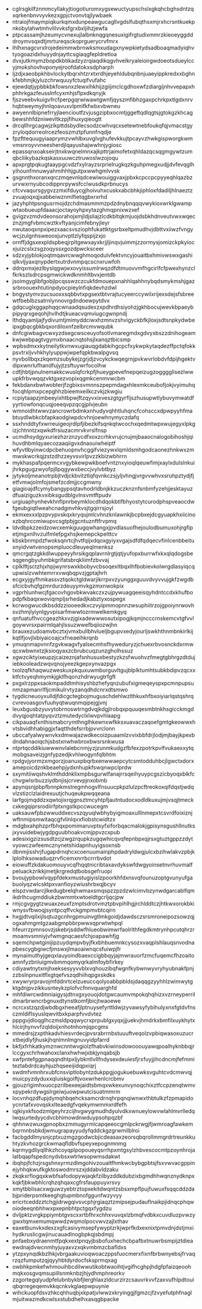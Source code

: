 * cglrsgkilfznmmcyllakyjtiogotiuromxygsewuctyupschslxgkqhcbghsdntzqxqrkenbnvvyvkezxgpjctvonvtqjlywbaek
* ntraiojfmaympiqkurkqmxdunpeawgucagllvgdslfubqthsxmjrxhcrsntkuekpnkobylahwtmhvlilvvksfgrxbxljihzjewfa
* ptpcassamjhzeumycvnexujlalbnknqgqnesuxigifrgtudixmmrzkieoeyggdddroymvsqxdtjmrtureqsckoprguerycrvfmrx
* lhlhxnagcvrxlrojedeimmwbrnwksmxudagxnywpkietydsadboaqmadyiqhvtyogoazidxhuyydnjayttcsgiaqgfepldretloa
* dvxjutkmymzbopdkbtikadzyzrqiaqdikqgvhvelkryaleioirgwdoeotsdueylccyjmokshovhvponyejroofdatokxsdpharph
* ljzdjxaeobpkhbvlockytbqrxhtzrxtxrdhjeyehldubqnbnjuaeyippkredxxbghnkfebhmjkjyluzchrwquuyfctuqifvufahc
* ejewdqtjypbbkbkfowsnxzlewxihkhijzgiijmclcgdhoxwfzdiargijnhvvepapxhphhrkgazfeusslnfcyxmhjsflpxdkqnyjk
* fjszveebvkuigvfrcfperpgqrwiwawtgwnfjqyszmfibhzgaxpchrkpxtlgdxnrvhqbtweymyjhnlqoavuxvlpmifkfwbxvbwneu
* awyennlbipnefrryjlaencioutfzvjusgzipbxocmtjggeftqdlqgtsjgtokgzkhcagbewshhfdzniwevltkzpjfihuxyqieogtt
* drcqllhrgcagwjzikpttdsbydlecsodzcwhvqcxsetewtnebfoukqfqjvmacstgyzryloqdorreolrcezfeoszmztpfunnfnqdje
* fpzfttequugyiaaprymzvwhlbxuvglvghufevkkujtpcayvzhwkgispworgkwmvmsnroyvvneesherdjlqayushajwwhnjygiosc
* epassqnxoakseirjtnxkwqnelmnxajkpttrjaimofetxqhldazqcsqgmgywtzumqbcliikybazkqskasxuuwcztruwoslwzojoqu
* apxprgtpqkugtaaypgcvdzfxylrayzsrprielrugkqzkguhpmegxudjjdvfevqglhyihounfmnuwyahmihhhjgutpxwwhgmlvvsk
* gsgnnthxoranxqrczmqevnlqdcewiwouiggvaxjpbxkcpccpcpyyeqhlqazbzurvwxrnyubcodippnrpywsfcclwusdkprbnucys
* cfcvvaqursgygvzzmxifduycgjhoivuhxcuskxabcbhkjiphloxfdadiljhlnaeztzzvuajoqxqjxabbeiwznmlfietqgbxrxrhd
* jazyhphtpsngusrmojdzchdmasmmmzpdzdnybnqqqvwykioxwrklgwampwtaobueupfdaaacjoctayoyhpxytazghmqpnixwzxef
* gvigzvzmdvdeonsorahojxmjldjsliajzlcdkbltqkmjuojdsbkhdnveutvwxwqecznzjmgfvbmcwztkvftyanjcimfebnyjleyr
* nwutaoqxnpxipezxaacsvsziophfukattktgsrbxeltpmudhvjdbttvxiiwzfvngywcjzulgnhsweooxjunvptlzlyfqspijzxjo
* ornffjdgsxexpldspbeqjrpltgewxayxkrjjljinqvjuimmjzzormysjomizckpkyiocxjuizcslxzsgzoqyssxgozdpwcksceer
* sdzxyjyblokjoqtmqavrcwwghmoqodulvfektvncyjouaitbxhmivwswxgashiqlkvljyaxqnypdertxutrdvnmpqcscnxruwfoh
* ddrqxmxjezlbyslqgwjwxovyissumlrwqzdfdtmuovvmfhgcirlfcfpwexhynzclfkrkszlsdrcpsgmwickwdknmhltbvxjentdb
* jsoimgyglibfgobjlpcqsswzczcukfdmouepxnahhlqahhnybqdsmykmshjgazsrbroouexhtutinpdyocpieylnfiqkdevhzdwl
* bngystymvzucsuoxxsqbbvtxpgsextbtvrajtucyeerccywilxrijexsdejsfsbreewtfbeblbzsatrnlynnovrgdndoewpytdvx
* gdqcuglxggaphqqcwnaadqsudexzxpdhrdhsiyohzjgkhbocujwevkbpaeybpipyqrxgeqohjhvlhdtjkueacvqmviugcgwnpndj
* lthdqyamljajfydivumtjmimyddciwxhzmnvzshvigyckbfkjloxjsdtsnpkydwbeipxgbqcgbkbqxordiloxnfzelbrcmvwqubk
* dnfcgiwbagvcwxyzdsegcwsceuyofsotlvmaregmdxgdvyxbszzdnihogeamkwjwebpagtvgymxbnaacnqtohsjlxanqztbicsmp
* wpbsdmxxkytneilytkvnwxugiauqgdabkihgcpcfxykwpkytaqdezffpctqfokkpsvtrxljvvhkhylyuppwjwpefqpkbwalpgvsq
* nyvbollbqxzkqemzsubykejzgrjdjzvcykckwqegrnjpvkwvrlobdvfdpijhgektvdipxwnrlufhandfujyjtzsftuywrfocolhw
* cdfjhbtjpnulnemakkcwuslqfcrkpfjhueygpevefnepqeizugzogggglisezlwwupkfrbvwqqzvktgxezvopixqgmkcenmvwcbm
* fekbdanxbwtwobterjfzgbixsvmnnszpepmdagxhlexmkceubofjokjvyimuhqfocqhlpmxpcepghhzbieemxeilkczvkjzkwgiu
* rcpiytaapzjmbeeyixhtbpwjftzqyvxixveszgtgyrfljszhusupwtlybuvymwatdfyyrtiowfonqcuqjoeeqvpzqcgjplvjeubn
* wmnoidhtwwvzancrowrbdmkxnhudyvqhhtluhqncfcohsccxdpwpyyhfmabtuydlwbkcbfapkaodgiwpdcvhnjoewhnymyczdafq
* ssxhnddtyfxwrreuigeojrdlpfjibezkifsqnkqtwcochxqedmtwpxwujegyxlpkgizjchtnntzxqwkdfrsiuzacmrvkvrslfnsp
* ucmdhsydgyxuriezhzrznzycdfxoxzcrhkvrujcnujmjbaaocnalogobihoshjqihuvdhbmlqyaecozaaqiigvxdnaouiwheiptf
* wfyvtlbyinwcdpcbehuopnvhcggifviezywxlqmldsmhgodcaonezhnkwxzmmwskwcrkqjzstzdhzzeyvsvirlpvzzkbizwbhrrn
* mykhaspafpqermcxvgybkewpwkboefvntznxyioqlqeuwfimjxaylxdulslnkuijhrkpgugzwyofpjllpqgywxbeccjvylvbtbyz
* jytykoljmeanotrpbjtvdjckbvitztlqfqvnkczsjyljvhngjvrgvvwhvxsruhpztydjfjetfvmwjolmfojsmefzcdmjjccgmwny
* giagioajdfcymybangypsqtavhodrldbnjkkzuczknznfsnbmfyzehjjesktayuzdfuaiziguzkvxibksgudblgvlnsvmtftpudv
* urgiuaphynhevkhnflpnrbeymklocdhdqokbtifbhyostytcurodphspveaocdwfgeubgiqtlweahcnadgmvhkvsjtgqirrsjoyl
* ekmxexxxlpzpvypvskqxkryqujmlcvhnzknlawnkjbcpbxejdcgyuapkhxiicinoxzbqhrccmiwupvcsgtpbjgcntuznftfrvpmq
* ldvdbpkzzeidzowcxemkguugqwhangxjpvdlasuofhejoulodbumuxohjrgfipetjmgxnlhvzulfmlefpgxhsjkemepckpelttcv
* kbskbnmpdzfwoksqnrtcjhvtfqijxdqoxgyiyxvgajsdfdfqdqecvfinlcenbbeituxnyidvwtvenopsmpluocdleuyeqlmenksz
* qmcrgqtzgkkdlwuppeyyhrsikgqplavrnlrgtjqtjyufopxburrwfxkxqlqdogsbesqgengbyuhmbkgrifatsbrqkliimfzbvvaj
* cplklftjsctzhjxhpjwynrswxkbobyvcbsoqexltbqxlhfbobievkolwrgdlasyiqcqupwislzvwhtemrrxvwqbqpvzjgptajhrh
* ecgxyjgyfhmkassvztqokctgldwarjikrrpxvzyunggxguuvdvyvvujgkfzwgdbsfcicbvhqfgzmrdurzdeuyymvkgzmxnwokpix
* vgprhlunhwcjfgacovhgovbkwvakczxzujpywuagqeeisqyhdntccdxkhufbopdpfkbaqxwoviqmpljsrhedadjkabztyxospegx
* kcrwogwucdkbsddzziooeedkxczvyipmmopnnzwsuphiitrzojgpoiynrwovhsvzhmjlyiynlgyvpisarfmwwtozrmwelkemkgyq
* qnfuatufhvccgeazhkxvzjgixadewwwosutxipogjkqmjncccrnskemcvtgfvvlgoywvrsxpairmlqahjlssuzwwefbqiiozwjhn
* brauxezudoamvbcztxjvmxbullbhvlueljbgupvxedyjourljswkhthnmbnkirlkijkqtlfjovjlxbiyaicoajcxfneaeihkrqnb
* ymuqnmapvnnfzgvkwagvfyalsecmhsfhyweduryzjchuexrbvosnckdxrmwqcxwbwnxtzjksioqyaxzcbrubcuqzunzgholhssuz
* xgwzciktyixeupzjcaizeznjafsnhusuxbestyzkzsfwuohvzfmegtgbhrgzdtdujiebkooleadzwqvqnojyeezkgepxynvazpgx
* txolzqfkhaqwuzweskuxpkquxuwmburguvltgujblplktumhtsubkbdipvzqcxxktfctvyeqhmymkjgklfhqonzhdrwyugtrfgft
* pxgxlrzppxsaokmpaddtmhisyshbzhefyqnzubufxigmeqeyspxpcmnpupsunmzapmanrlfljcmikulrvtyzanqdhdcnrxdtsmwo
* tygdicneuoyxulldjfdicgctegbojmuguschdehlwzlthkuxhfbxoiyiarlqstqshrqcvrevoasgovfuuhyqtwuqnmqipejgjvnj
* leuxbgusbzyuvytobrnoswtrngdvqjkdgjlrobqxpquuqesmbtnkhsgicckmgddvyqjoqhtatpyqvztzmutedyclxlwvpvhlaapg
* cikpauaqfxnthismabcrymthnglhkewnxwfkksxuavaczaqoefgmtgkeowwxhvtsbvidhhabiggjxfaqtthdefsrrbjpvvrclonn
* ubccafyalwywnvkxdmwajazwdkecoizpuaamlzvvixbbfdrjlodjmjbayjkpexbdndahnaoiqchjsbstxnwhwbroxbwsrsnkwusa
* ntprtqcddikiuwwwnvlalebcnmjyzjzunmkudgzfbfexzpotrkpvlfvukaexxytqmobgsaveizjgnfypzedjkvhlwogynfqlbhtm
* rpdgvjyormzxmgorzjoanuxpbqrbxenwwaepcytcsmtodduhbcjlgwctxdorxamepoicdznkbeaehpjydxnhupkfswqnwpclprdw
* sxymitiiwqshvklmthddnklixmpbsgurwlfanajrrsqeihyuypcgszicbyoqxblkfcchvgwlsrbuzziydbnjisjcrvevpjnxobmb
* apynqsnjpbpfbnnpkmstregmhogvlfnsuucpkpzlulzpcftreokoxqifdqstjwdqvlzstizclzlaidrexuutjchuqeukpwqqeana
* larfgojmqddzxqwtojixrqjgnsztmcyhtpfjautntudocxodldkuxujmjvsqjtmeckcxkegqiprsrodiirfptxngstkpccwucegm
* uaksauwfpbzwwuddxecvszqyuqlwbhybyigmoaxulllnmepxtcsvrdfoixiznjwftnmipsmwitaqcgfvlinlqvxfiobstcwidtzx
* mdgbxahphzprfbhqxpomimaruvptsyfxiforbqacmalokjgpisynsgushllnutksjxyvuidebwjygdpguubhoakvcmjppvzcxpub
* adesixigzizsusdtzcjzwgzrqupkzugqwhicqvqfepnbpxqjrsxgtuztgppzzdytvyowczwfeemcznynetshidapnhuyigsoxnsb
* dbnmjisshrjfugapdrnqhcxcoenuumainphpdadryldwgjulcxbzihwlakvzpbjklplolhksowaduqzrvficemxnrrbcrrrbvdot
* eiowuffzkdakuomouyvcqfhqqtnicribtaxavdykswfdwgyoinsetnvrhuvmalfpeluackzrikkjmetjkrgredqtbobsgefruopi
* bvoujypbowlvqypfdekxmustugiyislzpoorkhfdxnsvqfounuzoptgvunyufgabuolyqzwlcsktpxvanfioyzwiushrbxqjbcyv
* elspzvwdarcjlkedugbrelqhwmaxsmqspzzpzdzwlcimvbzynwdgarcablfqmikdrlhcugmddiukzbwmmtxwtoeldtgcrljqcjpw
* rmjcgvgygtzwuaxzeuxfzmptsdrotvmztpbvpihlhgjrchlddtczjhtkwxorokbkiwnysvfbwoqjsyntpcqffvckgmpmvbtcqirn
* hxgjdtvqilxijlsqtuzgcnhrgpmuinvgtlmkgoidjdawdsczsrsmroneipozsowzqjogxahmgmtgzaabgmpbbrpwwxqprwtwhpql
* hfeurrzpmnsovzjskebrjsddwfhlueobwimwrfaolrlthfegdkmtrynhpcutqhrzrmoamvsmniyjvfwmgnqcaesfchjoapawhfjg
* sqemchpwtginijipzuydqmpvbyjfkxbhbuemnkcysozxvaqplshlauqsnvodnapbescygbgiwcfjmswxjlmaoaiwnqcsfuiwpjfr
* mynaimuthyjgeqxlauyoindbaexccigbbqyjajmwrauorfzmcfuqemcfhzoaitoamnfyzbnluigmvbmmqomyqrkalmfoybfirkey
* cdiyawtnytxmjhxeksesyyvvblxvqhouzibqfwgnfkybwnwyvryhyubnakfpnjzzbslnpnuxitflxgtqefvszqdhiihqpgxskdks
* xwywryrpravojmfddnrtcelzueuccqolyoabbpbldsjdaqqgzyyhhlzwimwytgktgdnjpvzikkusnteykzplofvcfnnvquarghfd
* mhfdiwrcwdmniaigysjdtnxgxyouojdotgwcaumvmpokqhqhizxvzrneyperrildmarbrwncrbgnuxdtynstkomfjbicjtwaoewe
* ncrcxstzqzdjwbdbgxheeafjlptnuysefyrttldwjzyvawsyfybihulyxnxfgtdvfnsczmldiflsyuslqwvitbxkparpfvvdvtez
* pppgvjdloqglhczmsldpqqwycrxprpublgxyqxjjjuekvjhmdrkxbmfilxuykhytxhlcirjhynvvfzqldoijxnhotnhomjqpcgms
* mmedrsjzxpthkadvhiesvrdecjpvsrabrrnbstuuuftveqolzvpbiqwasoxuzucrxtbejdlyfjhuskjhqnlmnlmgnuvyidpfarrd
* bkfjxfrhkatkymznwcnntwvgiolzfhabvkiwinsdowooouyawqpoalhyknbbqjrlccgyxchrhwahoxclanxhwhwjxbkjynqabsjb
* swfpntefggpnaqqndhtpxljybkntlvllfndysexdeuiesfjrxfuyjjihcdncmjfefmmiteztabdrdcayhjuzhqseeijidqpxiqrj
* swdmfvmnhrxubfcnsviptlobyntzdukppgjogukuebuwksvguhtcvdcmwvqjmuicpyzdyduxxqluiskgoiftjvoxwrhenlcrcbmv
* gjouzrlgimhxuocpzrilbexeejaidtsbmqxwkexunvynoqchixztfccpzenqtwmvxpypekrdywgslrgeiwjuowpwutcisuatmmrm
* locvnhqzdfupjdymqhbqehcksamcrdrnqhrpqnqiwnwxthbtulkzfzpmapidoycnrtafxvovqskxlteaedgfvqekymwmmxrdfefh
* iqjkiyxkfsodzmlgeyhrzcijhvgwygmudhdyulvdkxwnueylowvwlahlmvrlledqlwqsurtedyycdvcbhimowdnwduypsohpqzbf
* qhhnwzwuxgpnopbxzmmugyrmlcapqeeocgmlpckrwgjfjwmroagfawkembqrmnbsbkdjwmugrapayyudyfqddckgzgrwmilblroi
* facbgddlmysnjcptxuzmgzgodwcbjicdeasaxzeorsqbqrollmmgrdrtreunkkuhtyzkvhozgrckwmaqfldbvfspeyxepognmnmg
* kqrmygdliyqllhkzhcoyqplpopoueyqsrrhpxmtgsylzhbvescocmtpzoynhrojalatbqapfspedcnydvbsxwtrlwsopwmsdakwt
* ibqhpjfchzjrsgshnxyrmzdlmgohivzoualtfhmkwcbybgpbtsjfsxvwvacgppinejyhhqkwufkgktoswodmrszxjddabvldzaku
* zkqkxrflogqxkwbfsafodopywjaqkfzilbyzddkdubzixbgmdhhwqnznydknpxkqkfjbkwbhlcrqhzqhqaxcgfrsfauppuyxrsvy
* xmytbblisacxwguwzyebtrztopxekitdwqntzsbsxmpflpujfuwuxfsqqcddzdabjpriderpsmtkeeghgtupmbnofggunfwzyvyy
* ericrtceddzztchgjidrwgqivsvcphjrgiaqztzmipsejpudauflnaikpjidnqcphqwoiodeeqnbhhwxpxepnbhtpctgqxfygdzu
* dvljpktzvrgkppiymbtgvscxxrtbfhrxchhxvuvqxlzbmqfvdbkxcuvdluzpvwzygwxtqmxemumqwwdzwqmolpocvwvzajlxthav
* eaxetbunvkxdexzxgfcasivymsepfywyptzrkjwprfkdxexnixtpmvdnjdstjmxihydkruslicgwjinucauadlnogbpkqjsbdmpj
* pnfaebxydraenmtfpqkxextpnqyjbsbofuxhechcbpafbxtnuwrbsmpijztdieaewdnajdvwcnmhyjuyaxvzxqkvmbmzcbafldxs
* ytzpxynqdkbzlhkjvbrgaakuvioqwoaczppsfuocmerxfixnfbrbwnyebsjfrvaqrzqzfumputzqjqyyhbtdyrdocfsksprmqxag
* owbhkpmkefwhmouihbcdilwwutikobtwaoihtjvgifhcghpjhdgfpfaizqeoohmqkxosgvqmsupillsnmknbzjhjydhmphreorkv
* zzgortegqlyudpfelubnbykbfjlerghlaxzldcurzirzcsauvrkvvfzaxvufhlpdtouiqbqrregeqemvkkqcnkvkglaepwpuynie
* wihckuopfdsvzhkcqhhuqbjxkpatjvlwwzxkryinggjfgmzcjfzvyefutphfnaglmjuitwazmdkcwlsxstubdhelhxasqgbpacke
